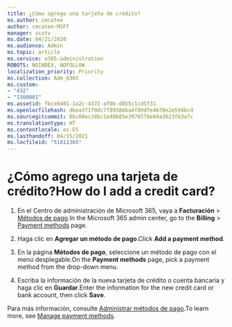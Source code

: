 ```yaml
---
title: ¿Cómo agrego una tarjeta de crédito?
ms.author: cmcatee
author: cmcatee-MSFT
manager: scotv
ms.date: 04/21/2020
ms.audience: Admin
ms.topic: article
ms.service: o365-administration
ROBOTS: NOINDEX, NOFOLLOW
localization_priority: Priority
ms.collection: Adm_O365
ms.custom:
- "432"
- "1500001"
ms.assetid: fbce8401-1a2c-4372-af0b-d855c1cd5f31
ms.openlocfilehash: dbea3f179dc7f89386ba4f89dfe4b70e2e594bcd
ms.sourcegitcommit: 8bc60ec34bc1e40685e3976576e04a2623f63a7c
ms.translationtype: HT
ms.contentlocale: es-ES
ms.lasthandoff: 04/15/2021
ms.locfileid: "51811365"
---
```

# <a name="how-do-i-add-a-credit-card"></a><span data-ttu-id="b2e26-102">¿Cómo agrego una tarjeta de crédito?</span><span class="sxs-lookup"><span data-stu-id="b2e26-102">How do I add a credit card?</span></span>

1. <span data-ttu-id="b2e26-103">En el Centro de administración de Microsoft 365, vaya a **Facturación** \> [Métodos de pago](https://go.microsoft.com/fwlink/p/?linkid=2018806).</span><span class="sxs-lookup"><span data-stu-id="b2e26-103">In the Microsoft 365 admin center, go to the **Billing** \> [Payment methods](https://go.microsoft.com/fwlink/p/?linkid=2018806) page.</span></span>

2. <span data-ttu-id="b2e26-104">Haga clic en **Agregar un método de pago**.</span><span class="sxs-lookup"><span data-stu-id="b2e26-104">Click **Add a payment method**.</span></span>

3. <span data-ttu-id="b2e26-105">En la página **Métodos de pago**, seleccione un método de pago con el menú desplegable.</span><span class="sxs-lookup"><span data-stu-id="b2e26-105">On the **Payment methods** page, pick a payment method from the drop-down menu.</span></span>

4. <span data-ttu-id="b2e26-106">Escriba la información de la nueva tarjeta de crédito o cuenta bancaria y haga clic en **Guardar**.</span><span class="sxs-lookup"><span data-stu-id="b2e26-106">Enter the information for the new credit card or bank account, then click **Save**.</span></span>

<span data-ttu-id="b2e26-107">Para más información, consulte [Administrar métodos de pago](https://docs.microsoft.com/microsoft-365/commerce/billing-and-payments/manage-payment-methods).</span><span class="sxs-lookup"><span data-stu-id="b2e26-107">To learn more, see [Manage payment methods](https://docs.microsoft.com/microsoft-365/commerce/billing-and-payments/manage-payment-methods).</span></span>
